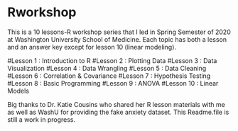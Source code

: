 # Rworkshop

This is a 10 lessons-R workshop series that I led in Spring Semester of 2020 at Washington University School of Medicine. Each topic has both a lesson and an answer key except for lesson 10 (linear modeling). 

#Lesson 1 : Introduction to R 
#Lesson 2 : Plotting Data
#Lesson 3 : Data Visualization
#Lesson 4 : Data Wrangling
#Lesson 5 : Data Cleaning
#Lesson 6 : Correlation & Covariance
#Lesson 7 : Hypothesis Testing
#Lesson 8 : Basic Programming
#Lesson 9 : ANOVA
#Lesson 10 : Linear Models


Big thanks to Dr. Katie Cousins who shared her R lesson materials with me as well as WashU for providing the fake anxiety dataset.  This Readme.file is still a work in progress. 
